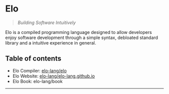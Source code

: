 # Elo

> _Building Software Intuitively_

Elo is a compiled programming language designed to allow developers enjoy
software development through a simple syntax, debloated standard library and a
intuitive experience in general.

## Table of contents
- Elo Compiler: [elo-lang/elo](https://github.com/elo-lang/elo)
- Elo Website: [elo-lang/elo-lang.github.io](https://github.com/elo-lang/elo-lang.github.io)
- Elo Book: elo-lang/book

---
